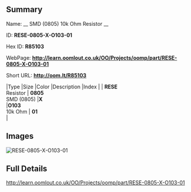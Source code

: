 

## Summary
 
Name: __ SMD (0805) 10k Ohm Resistor __

ID: __RESE-0805-X-O103-01__

Hex ID: __R85103__

WebPage: __http://learn.oomlout.co.uk/OO/Projects/oomp/part/RESE-0805-X-O103-01__

Short URL: __http://oom.lt/R85103__


|Type   |Size   |Color   |Description   |Index   |
| __RESE__ <br>Resistor  | __0805__<br>SMD (0805)   |__X__<br>    |__O103__<br>10k Ohm    | __01__<br>  |


## Images
![RESE-0805-X-O103-01](http://oomlout.com/oomp-gen/parts/RESE-0805-X-O103-01/RESE-0805-X-O103-01_420.jpg)

## Full Details

 http://learn.oomlout.co.uk/OO/Projects/oomp/part/RESE-0805-X-O103-01

